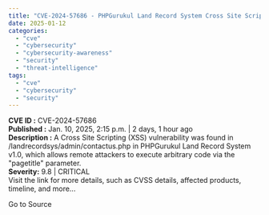 ```yaml
---
title: "CVE-2024-57686 - PHPGurukul Land Record System Cross Site Scripting Vulnerability"
date: 2025-01-12
categories: 
  - "cve"
  - "cybersecurity"
  - "cybersecurity-awareness"
  - "security"
  - "threat-intelligence"
tags: 
  - "cve"
  - "cybersecurity"
  - "security"
---
```


**CVE ID :** CVE-2024-57686  
**Published :** Jan. 10, 2025, 2:15 p.m. | 2 days, 1 hour ago  
**Description :** A Cross Site Scripting (XSS) vulnerability was found in /landrecordsys/admin/contactus.php in PHPGurukul Land Record System v1.0, which allows remote attackers to execute arbitrary code via the "pagetitle" parameter.  
**Severity:** 9.8 | CRITICAL  
Visit the link for more details, such as CVSS details, affected products, timeline, and more...

Go to Source
